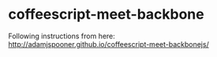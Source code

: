 coffeescript-meet-backbone
==========================

Following instructions from here: http://adamjspooner.github.io/coffeescript-meet-backbonejs/
